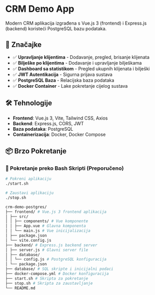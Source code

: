 # CRM Demo App

Modern CRM aplikacija izgrađena s Vue.js 3 (frontend) i Express.js (backend) koristeći PostgreSQL bazu podataka.

## 🚀 Značajke

- ✅ **Upravljanje klijentima** - Dodavanje, pregled, brisanje klijenata
- ✅ **Bilješke po klijentima** - Dodavanje i upravljanje bilješkama
- ✅ **Dashboard sa statistikom** - Pregled ukupnih klijenata i bilješki
- ✅ **JWT Autentikacija** - Sigurna prijava sustava
- ✅ **PostgreSQL Baza** - Relacijska baza podataka
- ✅ **Docker Container** - Lake pokretanje cijelog sustava

## 🛠 Tehnologije

- **Frontend**: Vue.js 3, Vite, Tailwind CSS, Axios
- **Backend**: Express.js, CORS, JWT
- **Baza podataka**: PostgreSQL
- **Containerizacija**: Docker, Docker Compose

## 📦 Brzo Pokretanje

### 🐳 Pokretanje preko Bash Skripti (Preporučeno)

```bash
# Pokreni aplikaciju
./start.sh

# Zaustavi aplikaciju  
./stop.sh

crm-demo-postgres/
├── frontend/ # Vue.js 3 frontend aplikacija
│ ├── src/
│ │ ├── components/ # Vue komponente
│ │ ├── App.vue # Glavna komponenta
│ │ └── main.js # Vue inicijalizacija
│ ├── package.json
│ └── vite.config.js
├── backend/ # Express.js backend server
│ ├── server.js # Glavni server file
│ ├── database/
│ │ └── config.js # PostgreSQL konfiguracija
│ └── package.json
├── database/ # SQL skripte i inicijalni podaci
├── docker-compose.yml # Docker konfiguracija
├── start.sh # Skripta za pokretanje
├── stop.sh # Skripta za zaustavljanje
└── README.md
